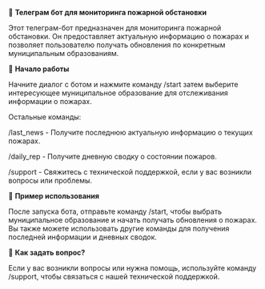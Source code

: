 🚒 **Телеграм бот для мониторинга пожарной обстановки**  

Этот телеграм-бот предназначен для мониторинга пожарной обстановки. Он предоставляет актуальную информацию о пожарах и позволяет пользователю получать обновления по конкретным муниципальным образованиям.

🚀 **Начало работы**  

Начните диалог с ботом и нажмите команду /start затем выберите интересующее муниципальное образование для отслеживания информации о пожарах.  

  Остальные команды:  
  
  /last_news - Получите последнюю актуальную информацию о текущих пожарах.  
  
  /daily_rep - Получите дневную сводку о состоянии пожаров.  
  
  /support - Свяжитесь с технической поддержкой, если у вас возникли вопросы или проблемы.  
  

📜 **Пример использования**  

После запуска бота, отправьте команду /start, чтобы выбрать муниципальное образование и начать получать обновления о пожарах. Вы также можете использовать другие команды для получения последней информации и дневных сводок.

🤔 **Как задать вопрос?**  

Если у вас возникли вопросы или нужна помощь, используйте команду /support, чтобы связаться с нашей технической поддержкой.
